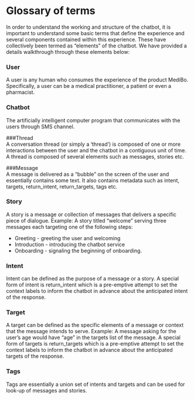 # Glossary of terms

In order to understand the working and structure of the chatbot, it is important to understand some basic terms that define the experience and several components contained within this experience. These have collectively been termed as “elements” of the chatbot. We have provided a details walkthrough through these elements below:

### User  
A user is any human who consumes the experience of the product MediBo. Specifically, a user can be a medical practitioner, a patient or even a pharmacist.

### Chatbot  
The artificially intelligent computer program that communicates with the users through SMS channel.

###Thread  
A conversation thread (or simply a ‘thread’) is composed of one or more interactions between the user and the chatbot in a contiguous unit of time. A thread is composed of several elements such as messages, stories etc.

###Message  
A message is delivered as a “bubble” on the screen of the user and essentially contains some text. It also contains metadata such as intent, targets, return_intent, return_targets, tags etc.  

### Story  
A story is a message or collection of messages that delivers a specific piece of dialogue. Example: A story titled “welcome” serving three messages each targeting one of the following steps:  
 * Greeting - greeting the user and welcoming
 * Introduction - introducing the chatbot service
 * Onboarding - signaling the beginning of onboarding.  

### Intent  
Intent can be defined as the purpose of a message or a story. A special form of intent is return_intent which is a pre-emptive attempt to set the context labels to inform the chatbot in advance about the anticipated intent of the response.  

### Target  
A target can be defined as the specific elements of a message or context that the message intends to serve. Example: A message asking for the user’s age would have “age” in the targets list of the message. A special form of targets is return_targets which is a pre-emptive attempt to set the context labels to inform the chatbot in advance about the anticipated targets of the response.  

### Tags
Tags are essentially a union set of intents and targets and can be used for look-up of messages and stories.  
